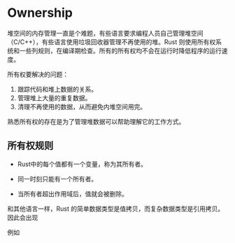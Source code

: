 # Ownership

堆空间的内存管理一直是个难题，有些语言要求编程人员自己管理堆空间（C/C++），有些语言使用垃圾回收器管理不再使用的堆。Rust 则使用所有权系统和一些列规则，在编译期检查。所有的所有权均不会在运行时降低程序的运行速度。

所有权要解决的问题：

1. 跟踪代码和堆上数据的关系。
2. 管理堆上大量的重复数据。
3. 清理不再使用的数据，从而避免内堆空间用完。

熟悉所有权的存在是为了管理堆数据可以帮助理解它的工作方式。


## 所有权规则

- Rust中的每个值都有一个变量，称为其所有者。

- 同一时刻只能有一个所有者。

- 当所有者超出作用域后，值就会被删除。


和其他语言一样，Rust 的简单数据类型是值拷贝，而复杂数据类型是引用拷贝。因此会出现

例如

```Rust

```